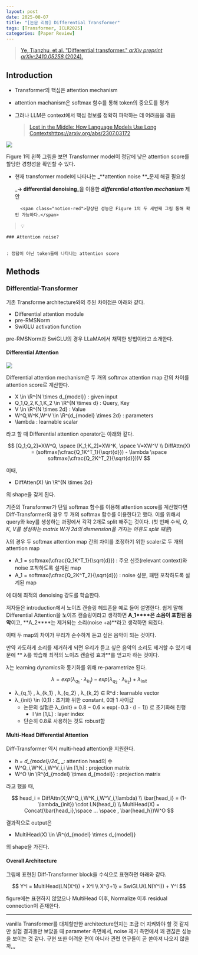 ```yaml
---
layout: post
date: 2025-08-07
title: "[논문 리뷰] Differential Transformer"
tags: [Transformer, ICLR2025]
categories: [Paper Review]
---
```


> [Ye, Tianzhu, et al. "Differential transformer." ](https://arxiv.org/abs/2410.05258)[_arXiv preprint arXiv:2410.05258_](https://arxiv.org/abs/2410.05258)[ (2024).](https://arxiv.org/abs/2410.05258)



## Introduction

- Transformer의 핵심은 attention mechanism
- attention machanism은 softmax 함수를 통해 token의 중요도를 평가
- 그러나 LLM은 context에서 핵심 정보를 정확히 파악하는 데 어려움을 겪음

	> [Lost in the Middle: How Language Models Use Long Contextshttps://arxiv.org/abs/2307.03172](https://arxiv.org/abs/2307.03172)


![](https://prod-files-secure.s3.us-west-2.amazonaws.com/542b861c-36a8-4051-84e5-8804b6728dba/9083ea56-691a-4752-ae26-47f403431ac8/image.png?X-Amz-Algorithm=AWS4-HMAC-SHA256&X-Amz-Content-Sha256=UNSIGNED-PAYLOAD&X-Amz-Credential=ASIAZI2LB466ZRGXHSTD%2F20250924%2Fus-west-2%2Fs3%2Faws4_request&X-Amz-Date=20250924T050105Z&X-Amz-Expires=3600&X-Amz-Security-Token=IQoJb3JpZ2luX2VjEM3%2F%2F%2F%2F%2F%2F%2F%2F%2F%2FwEaCXVzLXdlc3QtMiJHMEUCIF4QLBNVbQ%2FhYoxAMRpSbaj9XeizlMPEH7qVW3WROXehAiEAoHzbS%2BRZ0jdydewrzyPUQOx5XOumfRm7DlMiZnkIP40q%2FwMIVhAAGgw2Mzc0MjMxODM4MDUiDAHusaqanwRERncVWircAyVRpPmmu4ybAoMbpevEXpTEgBy%2Bt4oBuF9I6jmlztA15NUHd1bEkLgPjmy1c5IN5axO3GBlyAEFiuDrRbQqtEaw17lK2qFwjth4a%2B9m8q%2FSxbldw5ISlxvK%2FPt6%2FbJMYbcfvDVF%2F6e%2BdqCb993vSW5LCSIOc%2F3%2B3nx%2BwW1wo1QQaYeVLNyjhO73asrwXeXe1Ko32GNFyIzX36Ug%2BAzUGUHCeNrxwSzssY%2FdvoDgFb189Y5oc5iC%2F1dW%2BRP7N5KLdfUjzTAziHdNuRWrZg35oMdKMXTN2npJJQhyKJwto6ysi13v%2BsW1LaqemmmxIHS5RJ0X69rjtFa87fiHyyegrwxnA1ZWeKNiwuWN6xVCeiVjxy%2BzynZKqzRwJRC30BDATeUOsmSNvxlGqd40njFFhAYBZRHsBSl%2FW4IxgE%2FrQB0DFIYa6BI59YwrIP7IEDjPvLOD5YZmO293wK2de8zrm9jGVPdPnFGFxlDPeliOgczkLPkZZPGuGPqpTbQQasULzlj72KJGwxK4mBk4EvpZ1rwNKh6PsOCzuDoQ9vTV4y7uK3y40e2Bfb22QXFKXGQbERYqbIFszdrReoNIez9VlHB1Qz0GlN%2BRpW7nODhSm%2BIz0lqkNPUTcJXuC05rMM7rzcYGOqUBxPLxqSU8%2FJcZ%2FnU8p9FUgvOi1mrlzaMOc5y%2BV3dHoM9Btw3X2nx5o3j74AmB2znVlKcW9U41G7oaSn99o%2BLMfxTmlljHfMEexLOmKK5tRDC%2Fg8WRzbB0Ezy56OvueqWTQ%2BhlIku%2BraR6%2BPoKDXFQJr%2B2RI%2Bx%2BIh0NZRYf1jBgCUjOPXVcPZTDuQ7AOSckwXbTlPQSrcuD%2Fri8gfz%2FnLGZl36t7ug&X-Amz-Signature=eb6ccf4ca9324a746a1fa8acb4930e98c216e7b0188bd7f8afecdb5e06035b36&X-Amz-SignedHeaders=host&x-amz-checksum-mode=ENABLED&x-id=GetObject)


Figure 1의 왼쪽 그림을 보면 Transformer model이 정답에 낮은 attention score를 할당한 경향성을 확인할 수 있다.

- 현재 transformer model에 나타나는 _**attention noise **_문제 해결 필요성

	_**→ differential denoising**_을 이용한 _**differential attention mechanism**_ 제안


		<span class="notion-red">향상된 성능은 Figure 1의 두 세번째 그림 통해 확인 가능하다.</span>


> 💡 


	### Attention noise?


	: 정답이 아닌 token들에 나타나는 attention score



## Methods



### Differential-Transformer


기존 Transforme architecture와의 주된 차이점은 아래와 같다.

- Differential attention module
- pre-RMSNorm
- SwiGLU activation function

pre-RMSNorm과 SwiGLU의 경우 LLaMA에서 채택한 방법이라고 소개한다.



#### Differential Attention


![](https://prod-files-secure.s3.us-west-2.amazonaws.com/542b861c-36a8-4051-84e5-8804b6728dba/116d70b2-1963-4810-9167-f4c7d8a06e8f/image.png?X-Amz-Algorithm=AWS4-HMAC-SHA256&X-Amz-Content-Sha256=UNSIGNED-PAYLOAD&X-Amz-Credential=ASIAZI2LB466ZRGXHSTD%2F20250924%2Fus-west-2%2Fs3%2Faws4_request&X-Amz-Date=20250924T050105Z&X-Amz-Expires=3600&X-Amz-Security-Token=IQoJb3JpZ2luX2VjEM3%2F%2F%2F%2F%2F%2F%2F%2F%2F%2FwEaCXVzLXdlc3QtMiJHMEUCIF4QLBNVbQ%2FhYoxAMRpSbaj9XeizlMPEH7qVW3WROXehAiEAoHzbS%2BRZ0jdydewrzyPUQOx5XOumfRm7DlMiZnkIP40q%2FwMIVhAAGgw2Mzc0MjMxODM4MDUiDAHusaqanwRERncVWircAyVRpPmmu4ybAoMbpevEXpTEgBy%2Bt4oBuF9I6jmlztA15NUHd1bEkLgPjmy1c5IN5axO3GBlyAEFiuDrRbQqtEaw17lK2qFwjth4a%2B9m8q%2FSxbldw5ISlxvK%2FPt6%2FbJMYbcfvDVF%2F6e%2BdqCb993vSW5LCSIOc%2F3%2B3nx%2BwW1wo1QQaYeVLNyjhO73asrwXeXe1Ko32GNFyIzX36Ug%2BAzUGUHCeNrxwSzssY%2FdvoDgFb189Y5oc5iC%2F1dW%2BRP7N5KLdfUjzTAziHdNuRWrZg35oMdKMXTN2npJJQhyKJwto6ysi13v%2BsW1LaqemmmxIHS5RJ0X69rjtFa87fiHyyegrwxnA1ZWeKNiwuWN6xVCeiVjxy%2BzynZKqzRwJRC30BDATeUOsmSNvxlGqd40njFFhAYBZRHsBSl%2FW4IxgE%2FrQB0DFIYa6BI59YwrIP7IEDjPvLOD5YZmO293wK2de8zrm9jGVPdPnFGFxlDPeliOgczkLPkZZPGuGPqpTbQQasULzlj72KJGwxK4mBk4EvpZ1rwNKh6PsOCzuDoQ9vTV4y7uK3y40e2Bfb22QXFKXGQbERYqbIFszdrReoNIez9VlHB1Qz0GlN%2BRpW7nODhSm%2BIz0lqkNPUTcJXuC05rMM7rzcYGOqUBxPLxqSU8%2FJcZ%2FnU8p9FUgvOi1mrlzaMOc5y%2BV3dHoM9Btw3X2nx5o3j74AmB2znVlKcW9U41G7oaSn99o%2BLMfxTmlljHfMEexLOmKK5tRDC%2Fg8WRzbB0Ezy56OvueqWTQ%2BhlIku%2BraR6%2BPoKDXFQJr%2B2RI%2Bx%2BIh0NZRYf1jBgCUjOPXVcPZTDuQ7AOSckwXbTlPQSrcuD%2Fri8gfz%2FnLGZl36t7ug&X-Amz-Signature=2a6c844782e358bf2c8e2a5e10f854ab1df3612b85b493347048d3619de6ab5e&X-Amz-SignedHeaders=host&x-amz-checksum-mode=ENABLED&x-id=GetObject)


Differential attention mechanism은 두 개의 softmax attention map 간의 차이를 attention score로 계산한다.

- X \in \R^{N \times d\_{model}} : given input
- Q\_1,Q\_2,K\_1,K\_2 \in \R^{N \times d} : Query, Key
- V \in \R^{N \times 2d} : Value
- W^Q,W^K,W^V \in \R^{d\_{model} \times 2d} : parameters
- \lambda : learnable scalar

라고 할 때 Differential attention operator는 아래와 같다.


$$
[Q_1;Q_2]=XW^Q, \space [K_1;K_2]=XW^K, \space V=XW^V \\
DiffAttn(X) = (softmax(\cfrac{Q_1K^T_1}{\sqrt{d}}) - \lambda \space softmax(\cfrac{Q_2K^T_2}{\sqrt{d}}))V
$$


이때,

- DiffAtten(X) \in \R^{N \times 2d}

의 shape을 갖게 된다.


기존의 Transformer가 단일 softmax 함수를 이용해 attention score를 계산했다면 Diff-Transformer의 경우 두 개의 softmax 함수를 이용한다고 했다. 이를 위해서 query와 key를 생성하는 과정에서 각각 2개로 split 해주는 것이다. <span class="notion-red">(첫 번째 수식, </span><span class="notion-red">_Q, K, V를 생성하는 matrix W가 2d의 dismension을 가지는 이유도 split 때문_</span><span class="notion-red">)</span>


 λ의 경우 두 softmax attention map 간의 차이를 조정하기 위한 scaler로 두 개의 attention map

- A\_1 = softmax(\cfrac{Q\_1K^T\_1}{\sqrt{d}}) : 주요 신호(relevant context)와 noise 포착하도록 설계된 map
- A\_1 = softmax(\cfrac{Q\_2K^T\_2}{\sqrt{d}}) : noise 성분, 패턴 포착하도록 설계된 map 

에 대해 최적의 denoising 강도를 학습한다.


저자들은 introduction에서 노이즈 캔슬링 헤드폰을 예로 들어 설명한다. 쉽게 말해 Differential Attention을 노이즈 캔슬링이라고 생각하면 **A\_1****은 소음이 포함된 음악**이고, **A\_2****는 제거되는 소리(noise +a)**라고 생각하면 되겠다. 


이때 두 map의 차이가 우리가 순수하게 듣고 싶은 음악이 되는 것이다. 


만약 과도하게 소리를 제거하게 되면 우리가 듣고 싶은 음악의 소리도 제거할 수 있기 때문에 ** λ를 학습해 최적의 노이즈 캔슬링 효과**를 얻고자 하는 것이다.


λ는 learning dynamics와 동기화를 위해 re-parametrize 된다.


$$
\lambda = exp(\lambda_{q_1} \cdot \lambda_{k_1}) - exp(\lambda_{q_2} \cdot \lambda_{k_2}) + \lambda_{init}
$$

- λ\_{q\_1} , λ\_{k\_1} , λ\_{q\_2} , λ\_{k\_2} ∈ R^d : learnable vector
- λ\_{init} \in (0,1) : 초기화 위한 constant, 0과 1 사이값
	- 논문의 실험은 λ\_{init} = 0.8 − 0.6 × exp(−0.3 · (l − 1)) 로 초기화해 진행
		- l \in [1,L] : layer index
	- 단순히 0.8로 사용하는 것도 robust함


#### **Multi-Head Differential Attention**


Diff-Transformer 역시 multi-head attention을 지원한다.

- _h = d\_{model}/2d__ _: attention head의 수
- W^Q\_i,W^K\_i,W^V\_i,i \in [1,h] : projection matrix
- W^O \in \R^{d\_{model} \times d\_{model}} : projection matrix

라고 했을 때,


$$
head_i = DiffAttn(X;W^Q_i,W^K_i,W^V_i,\lambda) \\
\bar{head_i} = (1-\lambda_{init}) \cdot LN(head_i) \\
MultiHead(X) = Concat(\bar{head_i},\space ... \space , \bar{head_h})W^O
$$


결과적으로 output은

- MultiHead(X) \in \R^{d\_{model} \times d\_{model}}

의 shape을 가진다.



#### Overall Architecture


그림에 표현된 Diff-Transformer block을 수식으로 표현하면 아래와 같다.


$$
Y^l = MultiHead(LN(X^l)) + X^l \\
X^{l+1} = SwiGLU(LN(Y^l)) + Y^l
$$


figure에는 표현하지 않았으나 MultiHead 이후, Normalize 이후 residual connection이 존재한다.


---


vanilla Transformer를 대체할만한 architecture인지는 조금 더 지켜봐야 할 것 같지만 실험 결과들만 보았을 때 parameter 측면에서, noise 제거 측면에서 꽤 괜찮은 성능을 보이는 것 같다. 구현 또한 어려운 편이 아니라 관련 연구들이 곧 쏟아져 나오지 않을까,,,

